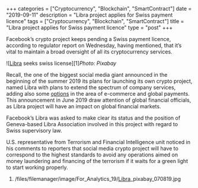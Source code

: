 +++
categories = ["Cryptocurrency", "Blockchain", "SmartContract"]
date = "2019-09-11"
description = "Libra project applies for Swiss payment licence"
tags = ["Cryptocurrency", "Blockchain", "SmartContract"]
title = "Libra project applies for Swiss payment licence"
type = "post"
+++

Facebook’s crypto project keeps pending a Swiss payment licence,
according to regulator report on Wednesday, having mentioned, that it’s
vital to maintain a broad oversight of all its cryptocurrency services.

![[Libra](https://www.playgroundfx.com/blog/libra-creator/) seeks swiss license][1]_Photo: Pixabay_

Recall, the one of the biggest social media giant announced in the
beginning of the summer 2019 its plans for launching its own crypto
project, named Libra with plans to extend the spectrum of company
services, adding also some [options](https://www.fixpro.org/post/options-liquidity/) in the area of e-commerce and global
payments. This announcement in June 2019 draw attention of global
financial officials, as Libra project will have an impact on global
financial markets.

Facebook’s Libra was asked to make clear its status and the position of
Geneva-based Libra Association involved in this project with regard to
Swiss supervisory law.

U.S. representative from Terrorism and Financial Intelligence unit
noticed in his comments to reporters that social media crypto project
will have to correspond to the highest standards to avoid any operations
aimed on money laundering and financing of the terrorism if it waits for
a green light to start working properly.

   1. /files/filemanager/image/For_Analytics_19/[Libra](https://www.playgroundfx.com/blog/libra-creator/)_pixabay_070819.jpg